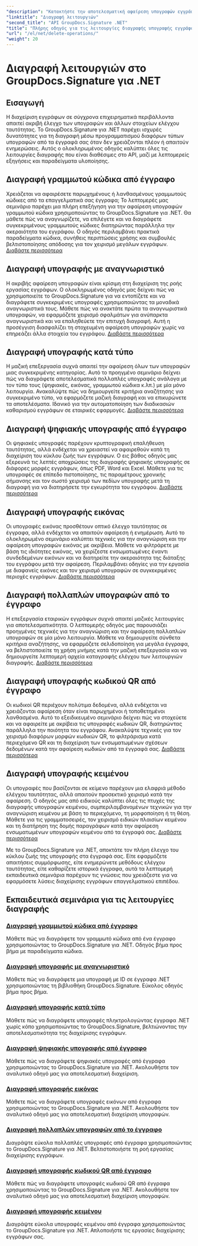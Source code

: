 ```yaml
---
"description": "Κατακτήστε την αποτελεσματική αφαίρεση υπογραφών εγγράφων με το GroupDocs.Signature για .NET. Μάθετε να διαγράφετε γραμμωτούς κώδικες, κωδικούς QR, ψηφιακές υπογραφές, υπογραφές κειμένου και εικόνας με ολοκληρωμένα αναλυτικά εκπαιδευτικά βίντεο βήμα προς βήμα."
"linktitle": "Διαγραφή λειτουργιών"
"second_title": "API GroupDocs.Signature .NET"
"title": "Πλήρης οδηγός για τις λειτουργίες διαγραφής υπογραφής εγγράφου"
"url": "/el/net/delete-operations/"
"weight": 20
---
```


# Διαγραφή λειτουργιών στο GroupDocs.Signature για .NET

## Εισαγωγή

Η διαχείριση εγγράφων σε σύγχρονα επιχειρηματικά περιβάλλοντα απαιτεί ακριβή έλεγχο των υπογραφών και άλλων στοιχείων ελέγχου ταυτότητας. Το GroupDocs.Signature για .NET παρέχει ισχυρές δυνατότητες για τη διαγραφή μέσω προγραμματισμού διαφόρων τύπων υπογραφών από τα έγγραφά σας όταν δεν χρειάζονται πλέον ή απαιτούν ενημερώσεις. Αυτός ο ολοκληρωμένος οδηγός καλύπτει όλες τις λειτουργίες διαγραφής που είναι διαθέσιμες στο API, μαζί με λεπτομερείς εξηγήσεις και παραδείγματα υλοποίησης.

## Διαγραφή γραμμωτού κώδικα από έγγραφο
Χρειάζεται να αφαιρέσετε παρωχημένους ή λανθασμένους γραμμωτούς κώδικες από τα επαγγελματικά σας έγγραφα; Το λεπτομερές μας σεμινάριο παρέχει μια πλήρη επεξήγηση για την αφαίρεση υπογραφών γραμμωτού κώδικα χρησιμοποιώντας το GroupDocs.Signature για .NET. Θα μάθετε πώς να αναγνωρίζετε, να επιλέγετε και να διαγράφετε συγκεκριμένους γραμμωτούς κώδικες διατηρώντας παράλληλα την ακεραιότητα του εγγράφου. Ο οδηγός περιλαμβάνει πρακτικά παραδείγματα κώδικα, συνήθεις περιπτώσεις χρήσης και συμβουλές βελτιστοποίησης απόδοσης για τον χειρισμό μεγάλων εγγράφων. [Διαβάστε περισσότερα](./delete-barcode/)

## Διαγραφή υπογραφής με αναγνωριστικό
Η ακριβής αφαίρεση υπογραφών είναι κρίσιμη στη διαχείριση της ροής εργασίας εγγράφων. Ο ολοκληρωμένος οδηγός μας δείχνει πώς να χρησιμοποιείτε το GroupDocs.Signature για να εντοπίζετε και να διαγράφετε συγκεκριμένες υπογραφές χρησιμοποιώντας τα μοναδικά αναγνωριστικά τους. Μάθετε πώς να ανακτάτε πρώτα τα αναγνωριστικά υπογραφών, να εφαρμόζετε χειρισμό σφαλμάτων για ανύπαρκτα αναγνωριστικά και να επαληθεύετε την επιτυχή διαγραφή. Αυτή η προσέγγιση διασφαλίζει τη στοχευμένη αφαίρεση υπογραφών χωρίς να επηρεάζει άλλα στοιχεία του εγγράφου. [Διαβάστε περισσότερα](./delete-signature-by-id/)

## Διαγραφή υπογραφής κατά τύπο
Η μαζική επεξεργασία συχνά απαιτεί την αφαίρεση όλων των υπογραφών μιας συγκεκριμένης κατηγορίας. Αυτό το προηγμένο σεμινάριο δείχνει πώς να διαγράφετε αποτελεσματικά πολλαπλές υπογραφές ανάλογα με τον τύπο τους (ψηφιακές, εικόνας, γραμμωτού κώδικα κ.λπ.) με μία μόνο λειτουργία. Ανακαλύψτε πώς να δημιουργείτε κριτήρια αναζήτησης για συγκεκριμένο τύπο, να εφαρμόζετε μαζική διαγραφή και να επικυρώνετε τα αποτελέσματα. Ιδανικό για την αυτοματοποίηση των διαδικασιών καθαρισμού εγγράφων σε εταιρικές εφαρμογές. [Διαβάστε περισσότερα](./delete-signature-by-type/)

## Διαγραφή ψηφιακής υπογραφής από έγγραφο
Οι ψηφιακές υπογραφές παρέχουν κρυπτογραφική επαλήθευση ταυτότητας, αλλά ενδέχεται να χρειαστεί να αφαιρεθούν κατά τη διαχείριση του κύκλου ζωής των εγγράφων. Ο εις βάθος οδηγός μας εξερευνά τις λεπτές αποχρώσεις της διαγραφής ψηφιακής υπογραφής σε διάφορες μορφές εγγράφων, όπως PDF, Word και Excel. Μάθετε για τις υπογραφές σε επίπεδο πιστοποίησης, τις παραμέτρους χρονικής σήμανσης και τον σωστό χειρισμό των πεδίων υπογραφής μετά τη διαγραφή για να διατηρήσετε την εγκυρότητα του εγγράφου. [Διαβάστε περισσότερα](./delete-digital-signature/)

## Διαγραφή υπογραφής εικόνας
Οι υπογραφές εικόνας προσθέτουν οπτικό έλεγχο ταυτότητας σε έγγραφα, αλλά ενδέχεται να απαιτούν αφαίρεση ή ενημέρωση. Αυτό το ολοκληρωμένο σεμινάριο καλύπτει τεχνικές για την αναγνώριση και την αφαίρεση υπογραφών εικόνας με ακρίβεια. Μάθετε να φιλτράρετε με βάση τις ιδιότητες εικόνας, να χειρίζεστε ενσωματωμένες έναντι συνδεδεμένων εικόνων και να διατηρείτε την ακεραιότητα της διάταξης του εγγράφου μετά την αφαίρεση. Περιλαμβάνει οδηγίες για την εργασία με διαφανείς εικόνες και τον χειρισμό υπογραφών σε συγκεκριμένες περιοχές εγγράφων. [Διαβάστε περισσότερα](./delete-image-signature/)

## Διαγραφή πολλαπλών υπογραφών από το έγγραφο
Η επεξεργασία εταιρικών εγγράφων συχνά απαιτεί μαζικές λειτουργίες για αποτελεσματικότητα. Ο λεπτομερής οδηγός μας παρουσιάζει προηγμένες τεχνικές για την αναγνώριση και την αφαίρεση πολλαπλών υπογραφών σε μία μόνο λειτουργία. Μάθετε να δημιουργείτε σύνθετα κριτήρια αναζήτησης, να εφαρμόζετε σελιδοποίηση για μεγάλα έγγραφα, να βελτιστοποιείτε τη χρήση μνήμης κατά την μαζική επεξεργασία και να δημιουργείτε λεπτομερή αρχεία καταγραφής ελέγχου των λειτουργιών διαγραφής. [Διαβάστε περισσότερα](./delete-multiple-signatures/)

## Διαγραφή υπογραφής κωδικού QR από έγγραφο
Οι κωδικοί QR περιέχουν πολύτιμα δεδομένα, αλλά ενδέχεται να χρειάζονται αφαίρεση όταν είναι παρωχημένοι ή τοποθετημένοι λανθασμένα. Αυτό το εξειδικευμένο σεμινάριο δείχνει πώς να στοχεύετε και να αφαιρείτε με ακρίβεια τις υπογραφές κωδικών QR, διατηρώντας παράλληλα την ποιότητα του εγγράφου. Ανακαλύψτε τεχνικές για τον χειρισμό διαφόρων μορφών κωδικών QR, το φιλτράρισμα κατά περιεχόμενο QR και τη διαχείριση των ενσωματωμένων σχέσεων δεδομένων κατά την αφαίρεση κωδικών από τα έγγραφά σας. [Διαβάστε περισσότερα](./delete-qr-code-signature/)

## Διαγραφή υπογραφής κειμένου
Οι υπογραφές που βασίζονται σε κείμενο παρέχουν μια ελαφριά μέθοδο ελέγχου ταυτότητας, αλλά απαιτούν προσεκτικό χειρισμό κατά την αφαίρεση. Ο οδηγός μας από ειδικούς καλύπτει όλες τις πτυχές της διαγραφής υπογραφών κειμένου, συμπεριλαμβανομένων τεχνικών για την αναγνώριση κειμένου με βάση το περιεχόμενο, τη μορφοποίηση ή τη θέση. Μάθετε για τις γραμματοσειρές, τον χειρισμό ειδικών πλαισίων κειμένου και τη διατήρηση της δομής παραγράφων κατά την αφαίρεση ενσωματωμένων υπογραφών κειμένου από τα έγγραφά σας. [Διαβάστε περισσότερα](./delete-text-signature/)

Με το GroupDocs.Signature για .NET, αποκτάτε τον πλήρη έλεγχο του κύκλου ζωής της υπογραφής στα έγγραφά σας. Είτε εφαρμόζετε απαιτήσεις συμμόρφωσης, είτε ενημερώνετε μεθόδους ελέγχου ταυτότητας, είτε καθαρίζετε ιστορικά έγγραφα, αυτά τα λεπτομερή εκπαιδευτικά σεμινάρια παρέχουν τις γνώσεις που χρειάζεστε για να εφαρμόσετε λύσεις διαχείρισης εγγράφων επαγγελματικού επιπέδου.

## Εκπαιδευτικά σεμινάρια για τις λειτουργίες διαγραφής
### [Διαγραφή γραμμωτού κώδικα από έγγραφο](./delete-barcode/)
Μάθετε πώς να διαγράφετε τον γραμμωτό κώδικα από ένα έγγραφο χρησιμοποιώντας το GroupDocs.Signature για .NET. Οδηγός βήμα προς βήμα με παραδείγματα κώδικα.
### [Διαγραφή υπογραφής με αναγνωριστικό](./delete-signature-by-id/)
Μάθετε πώς να διαγράφετε μια υπογραφή με ID σε έγγραφα .NET χρησιμοποιώντας τη βιβλιοθήκη GroupDocs.Signature. Εύκολος οδηγός βήμα προς βήμα.
### [Διαγραφή υπογραφής κατά τύπο](./delete-signature-by-type/)
Μάθετε πώς να διαγράφετε υπογραφές πληκτρολογώντας έγγραφα .NET χωρίς κόπο χρησιμοποιώντας το GroupDocs.Signature, βελτιώνοντας την αποτελεσματικότητα της διαχείρισης εγγράφων.
### [Διαγραφή ψηφιακής υπογραφής από έγγραφο](./delete-digital-signature/)
Μάθετε πώς να διαγράφετε ψηφιακές υπογραφές από έγγραφα χρησιμοποιώντας το GroupDocs.Signature για .NET. Ακολουθήστε τον αναλυτικό οδηγό μας για αποτελεσματική διαχείριση.
### [Διαγραφή υπογραφής εικόνας](./delete-image-signature/)
Μάθετε πώς να διαγράφετε υπογραφές εικόνων από έγγραφα χρησιμοποιώντας το GroupDocs.Signature για .NET. Ακολουθήστε τον αναλυτικό οδηγό μας για αποτελεσματική διαχείριση υπογραφών.
### [Διαγραφή πολλαπλών υπογραφών από το έγγραφο](./delete-multiple-signatures/)
Διαγράψτε εύκολα πολλαπλές υπογραφές από έγγραφα χρησιμοποιώντας το GroupDocs.Signature για .NET. Βελτιστοποιήστε τη ροή εργασίας διαχείρισης εγγράφων.
### [Διαγραφή υπογραφής κωδικού QR από έγγραφο](./delete-qr-code-signature/)
Μάθετε πώς να διαγράφετε υπογραφές κωδικού QR από έγγραφα χρησιμοποιώντας το GroupDocs.Signature για .NET. Ακολουθήστε τον αναλυτικό οδηγό μας για αποτελεσματική διαχείριση υπογραφών.
### [Διαγραφή υπογραφής κειμένου](./delete-text-signature/)
Διαγράψτε εύκολα υπογραφές κειμένου από έγγραφα χρησιμοποιώντας το GroupDocs.Signature για .NET. Απλοποιήστε τις εργασίες διαχείρισης εγγράφων σας.